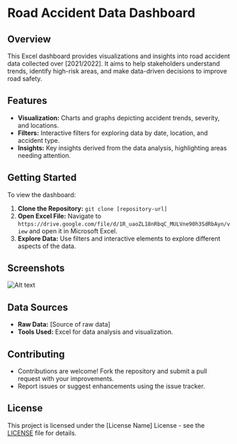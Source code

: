 # Road Accident Data Dashboard

## Overview
This Excel dashboard provides visualizations and insights into road accident data collected over [2021/2022]. It aims to help stakeholders understand trends, identify high-risk areas, and make data-driven decisions to improve road safety.

## Features
- **Visualization:** Charts and graphs depicting accident trends, severity, and locations.
- **Filters:** Interactive filters for exploring data by date, location, and accident type.
- **Insights:** Key insights derived from the data analysis, highlighting areas needing attention.

## Getting Started
To view the dashboard:
1. **Clone the Repository:** `git clone [repository-url]`
2. **Open Excel File:** Navigate to `https://drive.google.com/file/d/1R_uaoZL18nRbqC_MULVne90h3SdRbAyn/view` and open it in Microsoft Excel.
3. **Explore Data:** Use filters and interactive elements to explore different aspects of the data.

## Screenshots
![Alt text](![excel](https://github.com/fatmamohsenmohamed/analyzing-traffic-accident-data-/assets/125199503/1b58e818-e05f-4ba6-9d43-fcd6b07b5a5e))

## Data Sources
- **Raw Data:** [Source of raw data]
- **Tools Used:** Excel for data analysis and visualization.

## Contributing
- Contributions are welcome! Fork the repository and submit a pull request with your improvements.
- Report issues or suggest enhancements using the issue tracker.

## License
This project is licensed under the [License Name] License - see the [LICENSE](LICENSE) file for details.
